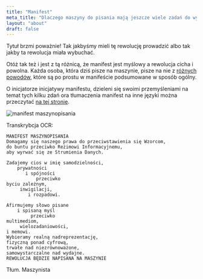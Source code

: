 ```yaml
---
title: "Manifest"
meta_title: "Dlaczego maszyny do pisania mają jeszcze wiele zadań do wykonania."
layout: "about"
draft: false
---
```


Tytuł brzmi poważnie! Tak jakbyśmy mieli tę rewolucję prowadzić albo tak jakby ta rewolucja miała wybuchać.

Otóż tak też i jest z tą różnicą, że manifest jest myślowy a rewolucja cicha i powolna.
Każda osoba, która dziś pisze na maszynie, pisze na nie z [różnych powodów][1], które są po prostu w manifeście podsumowane w sposób ogólny.

O inicjatorze inicjatywy manifestu, dzieleni się swoimi przemyśleniami na temat
tych kilku zdań ora tłumaczenia manifest na inne języki można przeczytać [na tej stronie][0].

![manifest maszynopisania](./images/manifest/manifest-pisanie-na-maszynie-typosphere.jpg)

Transkrybcja OCR:

```
MANIFEST MASZYNOPISANIA
Domagamy się naszego prawa do przeciwstawienia się Wzorcom,
do buntu przeciwko Reżimowi Informacyjnemu,
aby wyrwać się ze Strumienia Danych.

Zadajemy cios w imię samodzielności,
    prywatności
       i spójności 
           przeciwko 
byciu zależnym,
     inwigilacji,
        i rozpadowi.

Afirmujemy słowo pisane
    i spisaną myśl
         przeciwko
multimediom,
     wielozadaniowości,
i memowi.
Wybieramy realną nadreprezentację,
fizyczną ponad cyfrową,
trwałe nad niezrównoważone,
samowystarczalne nad wydajne.
REWOLUCJA BĘDZIE NAPISANA NA MASZYNIE
```

Tłum. Maszynista

[0]: https://typewriterinsurgency.webstarts.com/
[1]: https://www.maszynopisanie.pl/2022-09-10-zalety-i-wady-pisania-na-maszynie-do-pisania